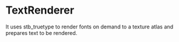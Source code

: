 # TextRenderer
It uses stb_truetype to render fonts on demand to a texture atlas and prepares text to be rendered.
